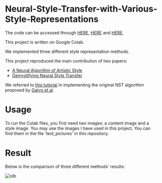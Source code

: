 # Neural-Style-Transfer-with-Various-Style-Representations

The code can be accessed through [HERE](https://drive.google.com/file/d/11yc7rpJ9o1mthS3QUqSHeNBkwxVzjqzX/view?usp=sharing), [HERE](https://drive.google.com/file/d/1cszsY7n78mJzaYehT9yeqkef7aUYXiN1/view?usp=sharing) and [HERE](https://drive.google.com/file/d/1S-d1sSUZ5bbaVL0jVf7XHJ4vjckwdGc3/view?usp=sharing).

This project is written on Google Colab. 

We implemented three different style representation methods. 

This project reproduced the main contribution of two papers:
- [A Neural Algorithm of Artistic Style](https://arxiv.org/abs/1508.06576)
- [Demystifying Neural Style Transfer](https://arxiv.org/abs/1701.01036)

We referred to [this tutorial](https://pytorch.org/tutorials/advanced/neural_style_tutorial.html) in implementing the original NST algorithm proposed by [Gatys et al](https://arxiv.org/abs/1508.06576).

# Usage
To run the Colab files, you first need two images: a content image and a style image. You may use the images I have used in this project. You can find them in the file 'test_pictures' in this repository.

# Result

Below is the comparison of three different methods' results:

![olb](https://user-images.githubusercontent.com/29801160/146663934-408494cd-f08b-4294-ba24-d47e917b0b3a.jpg)
